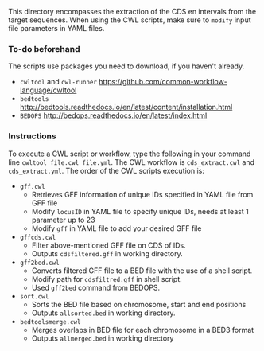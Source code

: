 
This directory encompasses the extraction of the CDS en intervals from the target sequences.
When using the CWL scripts, make sure to `modify` input file parameters in YAML files.

### To-do beforehand ###

The scripts use packages you need to download, if you haven't already.
- `cwltool` and `cwl-runner` https://github.com/common-workflow-language/cwltool
- `bedtools` http://bedtools.readthedocs.io/en/latest/content/installation.html
- `BEDOPS` http://bedops.readthedocs.io/en/latest/index.html

### Instructions ###
To execute a CWL script or workflow, type the following in your command line `cwltool file.cwl file.yml`. 
The CWL workflow is `cds_extract.cwl` and `cds_extract.yml`. 
The order of the CWL scripts execution is:
 - `gff.cwl`
   - Retrieves GFF information of unique IDs specified in YAML file from GFF file
   - Modify `locusID` in YAML file to specify unique IDs, needs at least 1 parameter up to 23 
   - Modify `gff` in YAML file to add your desired GFF file
 - `gffcds.cwl`
   - Filter above-mentioned GFF file on CDS of IDs.
   - Outputs `cdsfiltered.gff` in working directory.
 - `gff2bed.cwl`
   - Converts filtered GFF file to a BED file with the use of a shell script.
   - Modify path for `cdsfiltred.gff` in shell script.
   - Used `gff2bed` command from BEDOPS.
 - `sort.cwl`
   - Sorts the BED file based on chromosome, start and end positions
   - Outputs `allsorted.bed` in working directory.
 - `bedtoolsmerge.cwl`
   - Merges overlaps in BED file for each chromosome in a BED3 format
   - Outputs `allmerged.bed` in working directory
